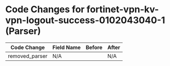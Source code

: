 # Code Changes for fortinet-vpn-kv-vpn-logout-success-0102043040-1 (Parser)

| Code Change | Field Name | Before | After |
|-------------|------------|--------|-------|
| removed_parser | N/A |  | N/A |